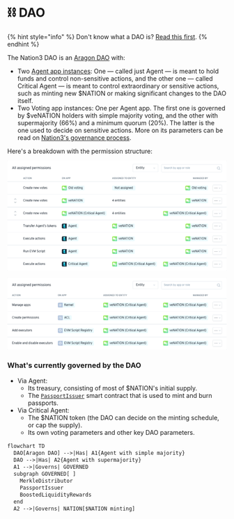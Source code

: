 # ⛓ DAO

{% hint style="info" %}
Don't know what a DAO is? [Read this first](https://blog.aragon.org/what-is-a-dao/).
{% endhint %}

The Nation3 DAO is an [Aragon DAO](https://aragon.org/) with:

* Two [Agent app instances](https://aragon.org/agent): One — called just Agent — is meant to hold funds and control non-sensitive actions, and the other one — called Critical Agent — is meant to control extraordinary or sensitive actions, such as minting new $NATION or making significant changes to the DAO itself.
* Two Voting app instances: One per Agent app. The first one is governed by $veNATION holders with simple majority voting, and the other with supermajority (66%) and a minimum quorum (20%). The latter is the one used to decide on sensitive actions. More on its parameters can be read on [Nation3's governance process](https://github.com/nation3/gov#proposalswith-critical-impact).

Here's a breakdown with the permission structure:

![](<../.gitbook/assets/image (1).png>)

![](<../.gitbook/assets/image (2).png>)

### What's currently governed by the DAO[​](https://wiki.nation3.org/dao/#whats-currently-governed-by-the-dao) <a href="#whats-currently-governed-by-the-dao" id="whats-currently-governed-by-the-dao"></a>

* Via Agent:
  * Its treasury, consisting of most of $NATION's initial supply.
  * The [`PassportIssuer`](https://etherscan.io/address/0x279c0b6bfCBBA977eaF4ad1B2FFe3C208aa068aC) smart contract that is used to mint and burn passports.
* Via Critical Agent:
  * The $NATION token (the DAO can decide on the minting schedule, or cap the supply).
  * Its own voting parameters and other key DAO parameters.

```mermaid
flowchart TD
  DAO[Aragon DAO] -->|Has| A1{Agent with simple majority}
  DAO -->|Has| A2{Agent with supermajority}
  A1 -->|Governs| GOVERNED
  subgraph GOVERNED[ ]
    MerkleDistributor
    PassportIssuer
    BoostedLiquidityRewards
  end
  A2 -->|Governs| NATION[$NATION minting]
```

